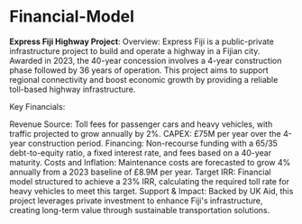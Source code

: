 # Financial-Model
**Express Fiji Highway Project**:
Overview: Express Fiji is a public-private infrastructure project to build and operate a highway in a Fijian city. Awarded in 2023, the 40-year concession involves a 4-year construction phase followed by 36 years of operation. This project aims to support regional connectivity and boost economic growth by providing a reliable toll-based highway infrastructure.

Key Financials:

Revenue Source: Toll fees for passenger cars and heavy vehicles, with traffic projected to grow annually by 2%.
CAPEX: £75M per year over the 4-year construction period.
Financing: Non-recourse funding with a 65/35 debt-to-equity ratio, a fixed interest rate, and fees based on a 40-year maturity.
Costs and Inflation: Maintenance costs are forecasted to grow 4% annually from a 2023 baseline of £8.9M per year.
Target IRR: Financial model structured to achieve a 23% IRR, calculating the required toll rate for heavy vehicles to meet this target.
Support & Impact: Backed by UK Aid, this project leverages private investment to enhance Fiji's infrastructure, creating long-term value through sustainable transportation solutions.

